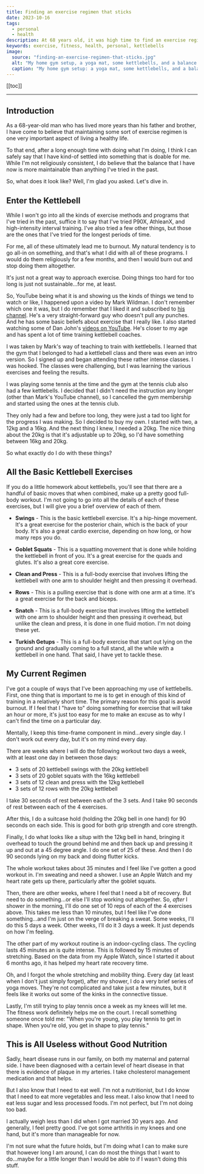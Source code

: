 ```yaml
---
title: Finding an exercise regimen that sticks
date: 2023-10-16
tags:
  - personal
  - health
description: At 68 years old, it was high time to find an exercise regimen that I could stick with...at least for a while.
keywords: exercise, fitness, health, personal, kettlebells
image:
  source: "finding-an-exercise-regimen-that-sticks.jpg"
  alt: "My home gym setup, a yoga mat, some kettlebells, and a balance cushion"
  caption: "My home gym setup: a yoga mat, some kettlebells, and a balance cushion"
---
```


[[toc]]

---

## Introduction

As a 68-year-old man who has lived more years than his father and brother, I have come to believe that maintaining some sort of exercise regimen is one very important aspect of living a healthy life.

To that end, after a long enough time with doing what I'm doing, I think I can safely say that I have kind-of settled into something that is doable for me. While I'm not religiously consistent, I do believe that the balance that I have now is more maintainable than anything I've tried in the past.

So, what does it look like? Well, I'm glad you asked. Let's dive in.

## Enter the Kettlebell

While I won't go into all the kinds of exercise methods and programs that I've tried in the past, suffice it to say that I've tried P90X, AthleanX, and high-intensity interval training. I've also tried a few other things, but those are the ones that I've tried for the longest periods of time.

For me, all of these ultimately lead me to burnout. My natural tendency is to go all-in on something, and that's what I did with all of these programs. I would do them religiously for a few months, and then I would burn out and stop doing them altogether.

It's just not a great way to approach exercise. Doing things too hard for too long is just not sustainable...for me, at least.

So, YouTube being what it is and showing us the kinds of things we tend to watch or like, I happened upon a video by Mark Wildman. I don't remember which one it was, but I do remember that I liked it and subscribed to [his channel](https://www.youtube.com/@MarkWildman). He's a very straight-forward guy who doesn't pull any punches. And he has some basic beliefs about exercise that I really like. I also started watching some of Dan John's [videos on YouTube](https://www.youtube.com/@DanJohnStrengthCoach). He's closer to my age and has spent a lot of time training kettlebell coaches.

I was taken by Mark's way of teaching to train with kettlebells. I learned that the gym that I belonged to had a kettlebell class and there was even an intro version. So I signed up and began attending these rather intense classes. I was hooked. The classes were challenging, but I was learning the various exercises and feeling the results.

I was playing some tennis at the time and the gym at the tennis club also had a few kettlebells. I decided that I didn't need the instruction any longer (other than Mark's YouTube channel), so I cancelled the gym membership and started using the ones at the tennis club.

They only had a few and before too long, they were just a tad too light for the progress I was making. So I decided to buy my own. I started with two, a 12kg and a 16kg. And the next thing I knew, I needed a 20kg. The nice thing about the 20kg is that it's adjustable up to 20kg, so I'd have something between 16kg and 20kg.

So what exactly do I do with these things?

## All the Basic Kettlebell Exercises

If you do a little homework about kettlebells, you'll see that there are a handful of basic moves that when combined, make up a pretty good full-body workout. I'm not going to go into all the details of each of these exercises, but I will give you a brief overview of each of them.

- **Swings** - This is the basic kettlebell exercise. It's a hip-hinge movement. It's a great exercise for the posterior chain, which is the back of your body. It's also a great cardio exercise, depending on how long, or how many reps you do.

- **Goblet Squats** - This is a squatting movement that is done while holding the kettlebell in front of you. It's a great exercise for the quads and glutes. It's also a great core exercise.

- **Clean and Press** - This is a full-body exercise that involves lifting the kettlebell with one arm to shoulder height and then pressing it overhead.

- **Rows** - This is a pulling exercise that is done with one arm at a time. It's a great exercise for the back and biceps.

- **Snatch** - This is a full-body exercise that involves lifting the kettlebell with one arm to shoulder height and then pressing it overhead, but unlike the clean and press, it is done in one fluid motion. I'm not doing these yet.

- **Turkish Getups** - This is a full-body exercise that start out lying on the ground and gradually coming to a full stand, all the while with a kettlebell in one hand. That said, I have yet to tackle these.

## My Current Regimen

I've got a couple of ways that I've been approaching my use of kettlebells. First, one thing that is important to me is to get in enough of this kind of training in a relatively short time. The primary reason for this goal is avoid burnout. If I feel that I "have to" doing something for exercise that will take an hour or more, it's just too easy for me to make an excuse as to why I can't find the time on a particular day.

Mentally, I keep this time-frame component in mind...every single day. I don't work out every day, but it's on my mind every day.

There are weeks where I will do the following workout two days a week, with at least one day in between those days:

- 3 sets of 20 kettlebell swings with the 20kg kettlebell
- 3 sets of 20 goblet squats with the 16kg kettlebell
- 3 sets of 12 clean and press with the 12kg kettlebell
- 3 sets of 12 rows with the 20kg kettlebell

I take 30 seconds of rest between each of the 3 sets. And I take 90 seconds of rest between each of the 4 exercises.

After this, I do a suitcase hold (holding the 20kg bell in one hand) for 90 seconds on each side. This is good for both grip strength and core strength.

Finally, I do what looks like a situp with the 12kg bell in hand, bringing it overhead to touch the ground behind me and then back up and pressing it up and out at a 45 degree angle. I do one set of 25 of these. And then I do 90 seconds lying on my back and doing flutter kicks.

The whole workout takes about 35 minutes and I feel like I've gotten a good workout in. I'm sweating and need a shower. I use an Apple Watch and my heart rate gets up there, particularly after the goblet squats.

Then, there are other weeks, where I feel that I need a bit of recovery. But need to do something...or else I'll stop working out altogether. So, _after_ I shower in the morning, I'll do one set of 10 reps of each of the 4 exercises above. This takes me less than 10 minutes, but I feel like I've done something...and I'm just on the verge of breaking a sweat. Some weeks, I'll do this 5 days a week. Other weeks, I'll do it 3 days a week. It just depends on how I'm feeling.

The other part of my workout routine is an indoor-cycling class. The cycling lasts 45 minutes an is quite intense. This is followed by 15 minutes of stretching. Based on the data from my Apple Watch, since I started it about 6 months ago, it has helped my heart rate recovery time.

Oh, and I forgot the whole stretching and mobility thing. Every day (at least when I don't just simply forget), after my shower, I do a very brief series of yoga moves. They're not complicated and take just a few minutes, but it feels like it works out some of the kinks in the connective tissue.

Lastly, I'm still trying to play tennis once a week as my knees will let me. The fitness work definitely helps me on the court. I recall something someone once told me: "When you're young, you play tennis to get in shape. When you're old, you get in shape to play tennis."

## This is All Useless without Good Nutrition

Sadly, heart disease runs in our family, on both my maternal and paternal side. I have been diagnosed with a certain level of heart disease in that there is evidence of plaque in my arteries. I take cholesterol management medication and that helps.

But I also know that I need to eat well. I'm not a nutritionist, but I do know that I need to eat more vegetables and less meat. I also know that I need to eat less sugar and less processed foods. I'm not perfect, but I'm not doing too bad.

I actually weigh less than I did when I got married 30 years ago. And generally, I feel pretty good. I've got some arthritis in my knees and one hand, but it's more than manageable for now.

I'm not sure what the future holds, but I'm doing what I can to make sure that however long I am around, I can do most the things that I want to do...maybe for a little longer than I would be able to if I wasn't doing this stuff.
